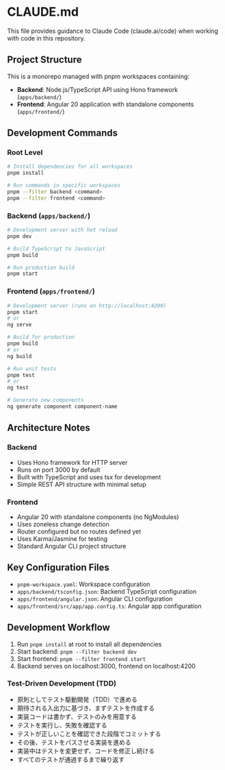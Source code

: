 # CLAUDE.md

This file provides guidance to Claude Code (claude.ai/code) when working with code in this repository.

## Project Structure

This is a monorepo managed with pnpm workspaces containing:

- **Backend**: Node.js/TypeScript API using Hono framework (`apps/backend/`)
- **Frontend**: Angular 20 application with standalone components (`apps/frontend/`)

## Development Commands

### Root Level
```bash
# Install dependencies for all workspaces
pnpm install

# Run commands in specific workspaces
pnpm --filter backend <command>
pnpm --filter frontend <command>
```

### Backend (`apps/backend/`)
```bash
# Development server with hot reload
pnpm dev

# Build TypeScript to JavaScript
pnpm build

# Run production build
pnpm start
```

### Frontend (`apps/frontend/`)
```bash
# Development server (runs on http://localhost:4200)
pnpm start
# or
ng serve

# Build for production
pnpm build
# or
ng build

# Run unit tests
pnpm test
# or
ng test

# Generate new components
ng generate component component-name
```

## Architecture Notes

### Backend
- Uses Hono framework for HTTP server
- Runs on port 3000 by default
- Built with TypeScript and uses tsx for development
- Simple REST API structure with minimal setup

### Frontend
- Angular 20 with standalone components (no NgModules)
- Uses zoneless change detection
- Router configured but no routes defined yet
- Uses Karma/Jasmine for testing
- Standard Angular CLI project structure

## Key Configuration Files

- `pnpm-workspace.yaml`: Workspace configuration
- `apps/backend/tsconfig.json`: Backend TypeScript configuration
- `apps/frontend/angular.json`: Angular CLI configuration
- `apps/frontend/src/app/app.config.ts`: Angular app configuration

## Development Workflow

1. Run `pnpm install` at root to install all dependencies
2. Start backend: `pnpm --filter backend dev`
3. Start frontend: `pnpm --filter frontend start`
4. Backend serves on localhost:3000, frontend on localhost:4200

### Test-Driven Development (TDD)

- 原則としてテスト駆動開発（TDD）で進める
- 期待される入出力に基づき、まずテストを作成する
- 実装コードは書かず、テストのみを用意する
- テストを実行し、失敗を確認する
- テストが正しいことを確認できた段階でコミットする
- その後、テストをパスさせる実装を進める
- 実装中はテストを変更せず、コードを修正し続ける
- すべてのテストが通過するまで繰り返す